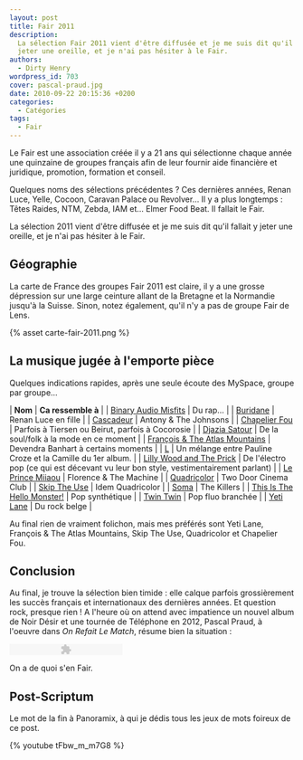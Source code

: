 ```yaml
---
layout: post
title: Fair 2011
description:
  La sélection Fair 2011 vient d'être diffusée et je me suis dit qu'il fallait y
  jeter une oreille, et je n'ai pas hésiter à le Fair.
authors:
  - Dirty Henry
wordpress_id: 703
cover: pascal-praud.jpg
date: 2010-09-22 20:15:36 +0200
categories:
  - Catégories
tags:
  - Fair
---
```


Le Fair est une association créée il y a 21 ans qui sélectionne chaque année une
quinzaine de groupes français afin de leur fournir aide financière et juridique,
promotion, formation et conseil.

Quelques noms des sélections précédentes ? Ces dernières années, Renan Luce,
Yelle, Cocoon, Caravan Palace ou Revolver… Il y a plus longtemps : Têtes Raides,
NTM, Zebda, IAM et… Elmer Food Beat. Il fallait le Fair.

La sélection 2011 vient d'être diffusée et je me suis dit qu'il fallait y jeter
une oreille, et je n'ai pas hésiter à le Fair.

## Géographie

La carte de France des groupes Fair 2011 est claire, il y a une grosse
dépression sur une large ceinture allant de la Bretagne et la Normandie jusqu'à
la Suisse. Sinon, notez également, qu'il n'y a pas de groupe Fair de Lens.

{% asset carte-fair-2011.png %}

## La musique jugée à l'emporte pièce

Quelques indications rapides, après une seule écoute des MySpace, groupe par
groupe…

| **Nom** | **Ca ressemble à** | |
[Binary Audio Misfits](http://www.myspace.com/binaryaudiomisfits) | Du rap… | |
[Buridane](http://www.myspace.com/buridane) | Renan Luce en fille | |
[Cascadeur](http://www.myspace.com/cascadeur) | Antony & The Johnsons | |
[Chapelier Fou](http://www.myspace.com/chapelierfou) | Parfois à Tiersen ou
Beirut, parfois à Cocorosie | |
[Djazia Satour](http://www.myspace.com/djaziasatour) | De la soul/folk à la mode
en ce moment | |
[François & The Atlas Mountains](http://www.myspace.com/francoisinbristol) |
Devendra Banhart à certains moments | | [L](http://www.myspace.com/lmusique) |
Un mélange entre Pauline Croze et la Camille du 1er album. | |
[Lilly Wood and The Prick](http://www.myspace.com/lillywoodandtheprick) | De
l'électro pop (ce qui est décevant vu leur bon style, vestimentairement parlant)
| | [Le Prince Miiaou](http://www.myspace.com/leprincemiiaou) | Florence & The
Machine | | [Quadricolor](http://www.myspace.com/4quadricolor4) | Two Door
Cinema Club | | [Skip The Use](http://www.myspace.com/skiptheuse) | Idem
Quadricolor | | [Soma](http://www.myspace.com/somafrance) | The Killers | |
[This Is The Hello Monster!](http://www.myspace.com/tithm) | Pop synthétique | |
[Twin Twin](http://www.myspace.com/twintwinmusic) | Pop fluo branchée | |
[Yeti Lane](http://www.myspace.com/yetilane) | Du rock belge |

Au final rien de vraiment folichon, mais mes préférés sont Yeti Lane, François &
The Atlas Mountains, Skip The Use, Quadricolor et Chapelier Fou.

## Conclusion

Au final, je trouve la sélection bien timide : elle calque parfois grossièrement
les succès français et internationaux des dernières années. Et question rock,
presque rien ! A l'heure où on attend avec impatience un nouvel album de Noir
Désir et une tournée de Téléphone en 2012, Pascal Praud, à l'oeuvre dans _On
Refait Le Match_, résume bien la situation :

<object type="application/x-shockwave-flash" data="/squelettes/flash/dewplayer.swf?mp3=IMG/mp3/praud.mp3" width="200" height="20"> 
<param name="movie" value="dewplayer.swf?mp3=IMG/mp3/praud.mp3" /> 
</object>

On a de quoi s'en Fair.

## Post-Scriptum

Le mot de la fin à Panoramix, à qui je dédis tous les jeux de mots foireux de ce
post.

{% youtube tFbw_m_m7G8 %}
